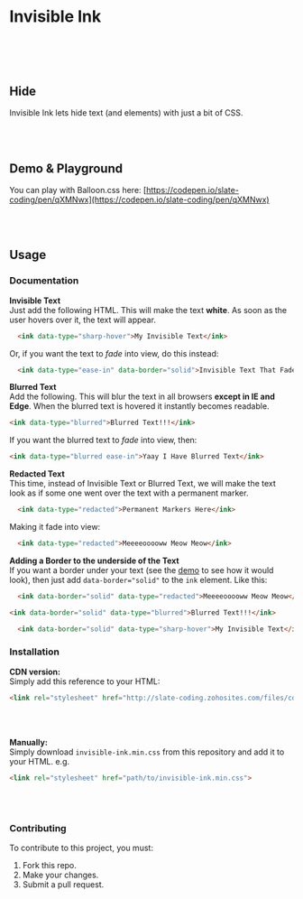 <div><h1>Invisible Ink<h1></div>

<br />
<br />

## Hide
Invisible Ink lets hide text (and elements) with just a bit of CSS.

<br />
<br />

## Demo & Playground

You can play with Balloon.css here: [https://codepen.io/slate-coding/pen/qXMNwx](https://codepen.io/slate-coding/pen/qXMNwx)

<br />
<br />

## Usage

### Documentation

**Invisible Text**  
Just add the following HTML. This will make the text **white**. As soon as the user hovers over it, the text will appear.

```html
  <ink data-type="sharp-hover">My Invisible Text</ink>
```
 
Or, if you want the text to _fade_ into view, do this instead:

```html
  <ink data-type="ease-in" data-border="solid">Invisible Text That Fades Into View...</ink>
```

**Blurred Text**  
Add the following. This will blur the text in all browsers **except in IE and Edge**. When the blurred text is hovered it instantly becomes readable.

```html
<ink data-type="blurred">Blurred Text!!!</ink>
```

If you want the blurred text to _fade_ into view, then:

```html
<ink data-type="blurred ease-in">Yaay I Have Blurred Text</ink>
```

**Redacted Text**  
This time, instead of Invisible Text or Blurred Text, we will make the text look as if some one went over the text with a permanent marker.

```html
  <ink data-type="redacted">Permanent Markers Here</ink> 
```

Making it fade into view:

```html
  <ink data-type="redacted">Meeeeooooww Meow Meow</ink> 
```

**Adding a Border to the underside of the Text**  
If you want a border under your text (see  the [demo](https://codepen.io/slate-coding/pen/qXMNwx) to see how it would look), then just add `data-border="solid"` to the `ink` element. Like this:

```html
  <ink data-border="solid" data-type="redacted">Meeeeooooww Meow Meow</ink> 
```

```html
<ink data-border="solid" data-type="blurred">Blurred Text!!!</ink>
```

```html
  <ink data-border="solid" data-type="sharp-hover">My Invisible Text</ink>
```


### Installation

**CDN version:**  
Simply add this reference to your HTML:

```html
<link rel="stylesheet" href="http://slate-coding.zohosites.com/files/cdn/invisible-ink.min.css" />
```

<br />
<br />

**Manually:**  
Simply download `invisible-ink.min.css` from this repository and add it to your HTML. e.g.

```html
<link rel="stylesheet" href="path/to/invisible-ink.min.css">
```

<br />
<br />


### Contributing
To contribute to this project, you must:

1. Fork this repo.
2. Make your changes.
3. Submit a pull request.

